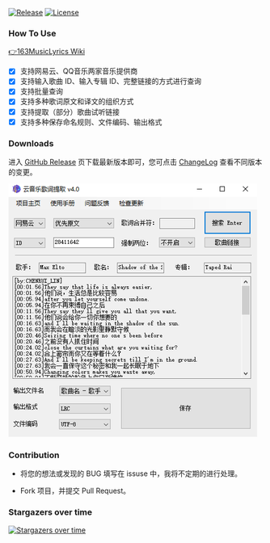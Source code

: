 [![Release](https://img.shields.io/github/v/release/jitwxs/163MusicLyrics.svg)](https://github.com/jitwxs/163MusicLyrics/releases)
[![License](https://img.shields.io/badge/License-Apache%202.0-blue.svg)](https://opensource.org/licenses/Apache-2.0)

### How To Use

[👉163MusicLyrics Wiki](https://github.com/jitwxs/163MusicLyrics/wiki)

- [x] 支持网易云、QQ音乐两家音乐提供商
- [x] 支持输入歌曲 ID、输入专辑 ID、完整链接的方式进行查询
- [x] 支持批量查询
- [x] 支持多种歌词原文和译文的组织方式
- [x] 支持提取（部分）歌曲试听链接
- [x] 支持多种保存命名规则、文件编码、输出格式

### Downloads

进入 [GitHub Release](https://github.com/jitwxs/163MusicLyrics/releases) 页下载最新版本即可，您可点击 [ChangeLog](https://github.com/jitwxs/163MusicLyrics/wiki/ChangeLog) 查看不同版本的变更。

![screenshot](./images/latest_version.png)

### Contribution

- 将您的想法或发现的 BUG 填写在 issuse 中，我将不定期的进行处理。

- Fork 项目，并提交 Pull Request。

### Stargazers over time 

[![Stargazers over time](https://starchart.cc/jitwxs/163MusicLyrics.svg)](https://starchart.cc/jitwxs/163MusicLyrics) 
